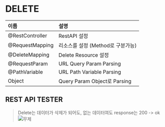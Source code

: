 # DELETE

|이름|설명|
|:------|:---|
|@RestController|RestAPI 설정|
|@RequestMapping|리소스를 설정 (Method로 구분가능)|
|@DeleteMapping|Delete Resource 설정|
|@RequestParam|URL Query Param Parsing|
|@PathVariable|URL Path Variable Parsing|
|Object|Query Param Object로 Parsing|

## REST API TESTER

> Delete는 데이터가 삭제가 되어도, 없는 데이터여도 response는 200 -> ok
![무제](https://user-images.githubusercontent.com/50236501/124352590-172e7080-dc3c-11eb-8c9b-d5cfc9055e9a.jpg)


